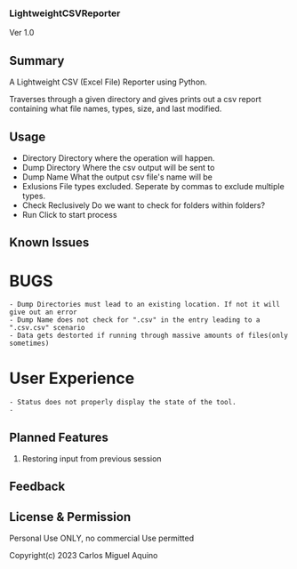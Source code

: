 ### LightweightCSVReporter

Ver 1.0

## Summary

A Lightweight CSV (Excel File) Reporter using Python.

Traverses through a given directory and gives prints out a csv report containing what file names, types, size, and last modified.

## Usage
- Directory
    Directory where the operation will happen.
- Dump Directory
    Where the csv output will be sent to
- Dump Name
    What the output csv file's name will be
- Exlusions
    File types excluded. Seperate by commas to exclude multiple types.
- Check Reclusively
    Do we want to check for folders within folders?
- Run
    Click to start process

## Known Issues
  # BUGS
    - Dump Directories must lead to an existing location. If not it will give out an error
    - Dump Name does not check for ".csv" in the entry leading to a ".csv.csv" scenario
    - Data gets destorted if running through massive amounts of files(only sometimes)
  # User Experience
    - Status does not properly display the state of the tool.
    - 

## Planned Features

1. Restoring input from previous session

## Feedback

## License & Permission
Personal Use ONLY, no commercial Use permitted

Copyright(c) 2023 Carlos Miguel Aquino
